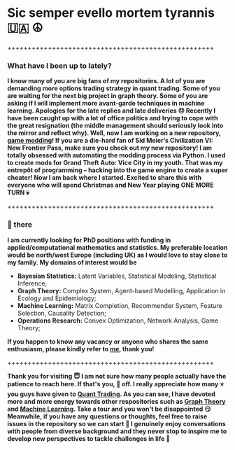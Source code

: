 # Sic semper evello mortem tyrannis 🇺🇦 ☮️

+++++++++++++++++++++++++++++++++++++++++++++++++++

### What have I been up to lately?

**I know many of you are big fans of my repositories. A lot of you are demanding more options trading strategy in quant trading. Some of you are waiting for the next big project in graph theory. Some of you are asking if I will implement more avant-garde techniques in machine learning. Apologies for the late replies and late deliveries :disappointed: Recently I have been caught up with a lot of office politics and trying to cope with the great resignation (the middle management should seriously look into the mirror and reflect why). Well, now I am working on a new repository, <a href=https://github.com/je-suis-tm/Sid-Meier-s-Civilization-6-modding>game modding</a>! If you are a die-hard fan of Sid Meier’s Civilization VI: New Frontier Pass, make sure you check out my new repository! I am totally obsessed with automating the modding process via Python. I used to create mods for Grand Theft Auto: Vice City in my youth. That was my entrepôt of programming – hacking into the game engine to create a super cheater! Now I am back where I started. Excited to share this with everyone who will spend Christmas and New Year playing ONE MORE TURN :skull:**

+++++++++++++++++++++++++++++++++++++++++++++++++++

### 👋 there

**I am currently looking for PhD positions with funding in applied/computational mathematics and statistics. My preferable location would be north/west Europe (including UK) as I would love to stay close to my family. My domains of interest would be**

* **Bayesian Statistics:** Latent Variables, Statistical Modeling, Statistical Inference;
* **Graph Theory:** Complex System, Agent-based Modelling, Application in Ecology and Epidemiology;
* **Machine Learning:** Matrix Completion, Recommender System, Feature Selection, Causality Detection;
* **Operations Research:** Convex Optimization, Network Analysis, Game Theory;
 
**If you happen to know any vacancy or anyone who shares the same enthusiasm, please kindly refer to <a href=https://github.com/je-suis-tm/je-suis-tm/issues/new/choose>me</a>, thank you!**

+++++++++++++++++++++++++++++++++++++++++++++++++++

**Thank you for visiting :innocent: I am not sure how many people actually have the patience to reach here. If that's you, 🎩 off. I really appreciate how many :star: you guys have given to <a href=https://github.com/je-suis-tm/quant-trading>Quant Trading</a>. As you can see, I have devoted more and more energy towards other respositories such as <a href=https://github.com/je-suis-tm/graph-theory>Graph Theory</a> and <a href=https://github.com/je-suis-tm/machine-learning>Machine Learning</a>. Take a tour and you won't be disappointed :smirk: Meanwhile, if you have any questions or thoughts, feel free to raise issues in the repository so we can start :speech_balloon: I genuinely enjoy conversations with people from diverse background and they never stop to inspire me to develop new perspectives to tackle challenges in life :muscle:**
